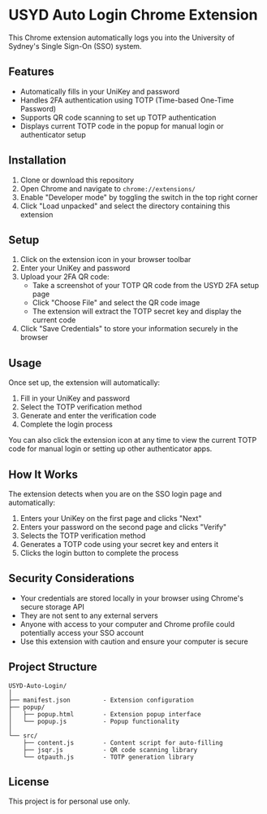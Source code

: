 # USYD Auto Login Chrome Extension

This Chrome extension automatically logs you into the University of Sydney's Single Sign-On (SSO) system.

## Features

- Automatically fills in your UniKey and password
- Handles 2FA authentication using TOTP (Time-based One-Time Password)
- Supports QR code scanning to set up TOTP authentication
- Displays current TOTP code in the popup for manual login or authenticator setup

## Installation

1. Clone or download this repository
2. Open Chrome and navigate to `chrome://extensions/`
3. Enable "Developer mode" by toggling the switch in the top right corner
4. Click "Load unpacked" and select the directory containing this extension

## Setup

1. Click on the extension icon in your browser toolbar
2. Enter your UniKey and password
3. Upload your 2FA QR code:
   - Take a screenshot of your TOTP QR code from the USYD 2FA setup page
   - Click "Choose File" and select the QR code image
   - The extension will extract the TOTP secret key and display the current code
4. Click "Save Credentials" to store your information securely in the browser

## Usage

Once set up, the extension will automatically:
1. Fill in your UniKey and password
2. Select the TOTP verification method
3. Generate and enter the verification code
4. Complete the login process

You can also click the extension icon at any time to view the current TOTP code for manual login or setting up other authenticator apps.

## How It Works

The extension detects when you are on the SSO login page and automatically:

1. Enters your UniKey on the first page and clicks "Next"
2. Enters your password on the second page and clicks "Verify"
3. Selects the TOTP verification method
4. Generates a TOTP code using your secret key and enters it
5. Clicks the login button to complete the process

## Security Considerations

- Your credentials are stored locally in your browser using Chrome's secure storage API
- They are not sent to any external servers
- Anyone with access to your computer and Chrome profile could potentially access your SSO account
- Use this extension with caution and ensure your computer is secure

## Project Structure

```
USYD-Auto-Login/
│
├── manifest.json         - Extension configuration
├── popup/
│   ├── popup.html        - Extension popup interface
│   └── popup.js          - Popup functionality
│
└── src/
    ├── content.js        - Content script for auto-filling
    ├── jsqr.js           - QR code scanning library
    └── otpauth.js        - TOTP generation library
```

## License

This project is for personal use only. 